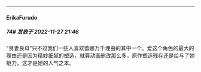 

*****

####  ErikaFurudo  
##### 74#       发表于 2022-11-27 21:46

“贤妻良母”只不过我们一些人喜欢蕾娜万千理由的其中一个。爱这个角色的最大的理由还是因为精妙细腻的塑造，就算动画删改那么多，原作塑造残存还是给与了她魅力，这才是她的人气之本。

